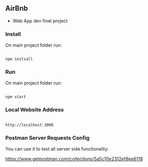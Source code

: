 ## AirBnb

- Web App dev finel project

### Install

On main project folder run:

<code>
npm instsall
</code>

### Run

On main project folder run:

<code>
npm start
</code>

### Local Website Address

<code>
http://localhost:3000
</code>

### Postman Server Requests Config

You can use it to test all server side functionality:

https://www.getpostman.com/collections/5a5c10e2312ef8ee6118

